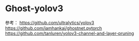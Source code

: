 # Ghost-yolov3
参考：
    https://github.com/ultralytics/yolov3
    https://github.com/iamhankai/ghostnet.pytorch
    https://github.com/tanluren/yolov3-channel-and-layer-pruning
